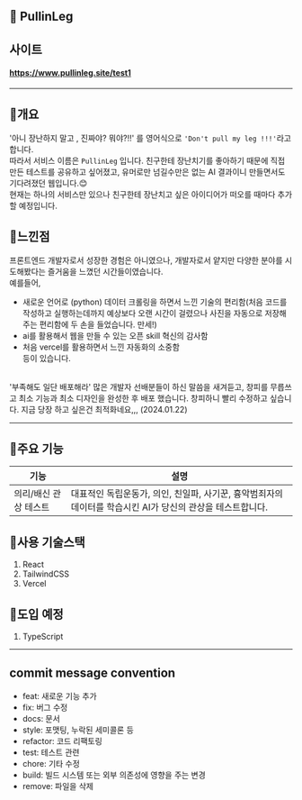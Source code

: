 ## 🙉 PullinLeg

## 사이트 
#### https://www.pullinleg.site/test1

---

## 📍개요
'아니 장난하지 말고 , 진짜야? 뭐야?!!' 를 영어식으로 `'Don't pull my leg !!!'`라고 합니다. </br> 
따라서 서비스 이름은 `PullinLeg` 입니다. 
친구한테 장난치기를 좋아하기 때문에 직접 만든 테스트를 공유하고 싶어졌고, 유머로만 넘길수만은 없는 AI 결과이니 만들면서도 기다려졌던 웹입니다.😊 </br>
현재는 하나의 서비스만 있으나 친구한테 장난치고 싶은 아이디어가 떠오를 때마다 추가할 예정입니다. </br>

## 📍느낀점 
프론트엔드 개발자로서 성장한 경험은 아니였으나, 개발자로서 얕지만 다양한 분야를 시도해봤다는 즐거움을 느꼈던 시간들이였습니다. </br>
예를들어, 
- 새로운 언어로 (python) 데이터 크롤링을 하면서 느낀 기술의 편리함(처음 코드를 작성하고 실행하는데까지 예상보다 오랜 시간이 걸렸으나 사진을 자동으로 저장해주는 편리함에 두 손을 들었습니다. 만세!)
- ai를 활용해서 웹을 만들 수 있는 오픈 skill 혁신의 감사함
- 처음 vercel를 활용하면서 느낀 자동화의 소중함
<br/> 등이 있습니다. 
</br>
'부족해도 일단 배포해라' 많은 개발자 선배분들이 하신 말씀을 새겨듣고, 창피를 무릅쓰고 최소 기능과 최소 디자인을 완성한 후 배포 했습니다.
창피하니 빨리 수정하고 싶습니다. 지금 당장 하고 싶은건 최적화네요,,, (2024.01.22)
</br>

---

## 📍주요 기능
| 기능                | 설명                                                            |
|---------------------|-----------------------------------------------------------------|
| 의리/배신 관상 테스트 | 대표적인 독립운동가, 의인, 친일파, 사기꾼, 흉악범죄자의 데이터를 학습시킨 AI가 당신의 관상을 테스트합니다. |


## 📍사용 기술스택
1. React
2. TailwindCSS
3. Vercel

## 📍도입 예정
1. TypeScript

---

## commit message convention
- feat: 새로운 기능 추가
- fix: 버그 수정
- docs: 문서
- style: 포맷팅, 누락된 세미콜론 등
- refactor: 코드 리팩토링
- test: 테스트 관련
- chore: 기타 수정
- build: 빌드 시스템 또는 외부 의존성에 영향을 주는 변경
- remove: 파일을 삭제
